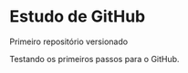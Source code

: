 # Estudo de GitHub
 
 Primeiro repositório versionado

 Testando os primeiros passos para o GitHub.
